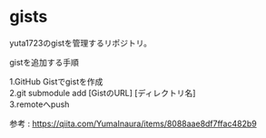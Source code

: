 # gists

yuta1723のgistを管理するリポジトリ。


gistを追加する手順  

1.GitHub Gistでgistを作成  
2.git submodule add [GistのURL] [ディレクトリ名]  
3.remoteへpush   

参考 : https://qiita.com/YumaInaura/items/8088aae8df7ffac482b9
